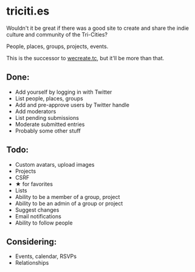triciti.es
==========
Wouldn't it be great if there was a good site to create and share the indie culture and community of the Tri-Cities?

People, places, groups, projects, events.

This is the successor to [wecreate.tc](http://wecreate.tc), but it'll be more than that.

## Done:

- Add yourself by logging in with Twitter
- List people, places, groups
- Add and pre-approve users by Twitter handle
- Add moderators
- List pending submissions
- Moderate submitted entries
- Probably some other stuff

## Todo:

- Custom avatars, upload images
- Projects
- CSRF
- ★ for favorites
- Lists
- Ability to be a member of a group, project
- Ability to be an admin of a group or project
- Suggest changes
- Email notifications
- Ability to follow people

## Considering:
- Events, calendar, RSVPs
- Relationships
